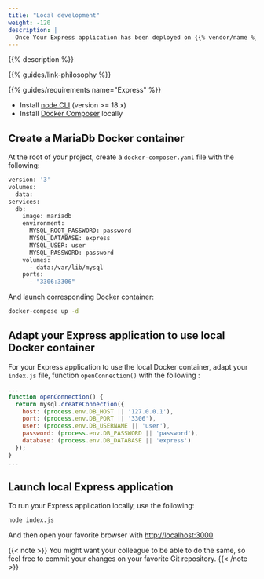 ```yaml
---
title: "Local development"
weight: -120
description: |
  Once Your Express application has been deployed on {{% vendor/name %}}, you might want to start develop your application locally.
---
```


{{% description %}}

{{% guides/link-philosophy %}}

{{% guides/requirements name="Express" %}}
* Install [node CLI](https://nodejs.org/en/download/package-manager) (version >= 18.x)
* Install [Docker Composer](https://docs.docker.com/compose/install/) locally

## Create a MariaDb Docker container
At the root of your project, create a ``docker-composer.yaml`` file with the following:

```bash {location="docker-compose.yaml"}
version: '3'
volumes:
  data:
services:
  db:
    image: mariadb
    environment:
      MYSQL_ROOT_PASSWORD: password
      MYSQL_DATABASE: express
      MYSQL_USER: user
      MYSQL_PASSWORD: password
    volumes:
      - data:/var/lib/mysql
    ports:
      - "3306:3306"
```

And launch corresponding Docker container:
```bash {location="Terminal"}
docker-compose up -d
```

## Adapt your Express application to use local Docker container
For your Express application to use the local Docker container, adapt your ``index.js`` file, function `openConnection()` with the following :
```javascript
...
function openConnection() {
  return mysql.createConnection({
    host: (process.env.DB_HOST || '127.0.0.1'),
    port: (process.env.DB_PORT || '3306'),
    user: (process.env.DB_USERNAME || 'user'),
    password: (process.env.DB_PASSWORD || 'password'),
    database: (process.env.DB_DATABASE || 'express')
  });
}
...
```

## Launch local Express application
To run your Express application locally, use the following:
```bash {location="Terminal"}
node index.js
```

And then open your favorite browser with <a href="http://localhost:3000" target="_blank">http://localhost:3000</a>

{{< note >}}
You might want your colleague to be able to do the same, so feel free to commit your changes on your favorite Git repository.
{{< /note >}}
